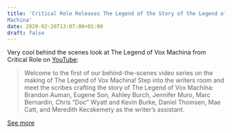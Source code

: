 ```yaml
---
title: 'Critical Role Releases The Legend of the Story of the Legend of Vox
Machina'
date: 2020-02-26T13:07:00+01:00
draft: false
---
```


Very cool behind the scenes look at The Legend of Vox Machina from Critical Role on [YouTube](https://www.youtube.com/watch?v=fv-xZBRV_EM):

> Welcome to the first of our behind-the-scenes video series on the making of The Legend of Vox Machina! Step into the writers room and meet the scribes crafting the story of The Legend of Vox Machina: Brandon Auman, Eugene Son, Ashley Burch, Jennifer Muro, Marc Bernardin, Chris “Doc” Wyatt and Kevin Burke, Daniel Thomsen, Mae Catt, and Meredith Kecskemety as the writer’s assistant.

[See more](https://www.youtube.com/watch?v=fv-xZBRV_EM)